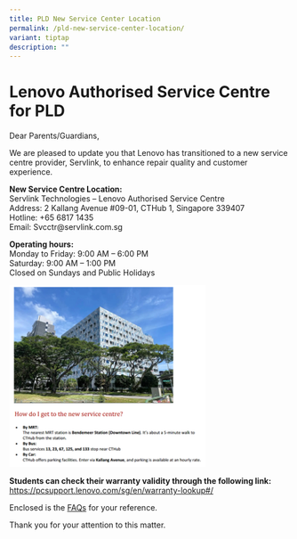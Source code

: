 ```yaml
---
title: PLD New Service Center Location
permalink: /pld-new-service-center-location/
variant: tiptap
description: ""
---
```

<h1><strong>Lenovo Authorised Service Centre for PLD</strong></h1>
<p>Dear Parents/Guardians,</p>
<p>We are pleased to update you that Lenovo has transitioned to a new service
centre provider, Servlink, to enhance repair quality and customer experience.</p>
<p></p>
<p><strong>New Service Centre Location:</strong>
<br>Servlink Technologies – Lenovo Authorised Service Centre
<br>Address: 2 Kallang Avenue #09-01, CTHub 1, Singapore 339407
<br>Hotline: +65 6817 1435
<br>Email: Svcctr@servlink.com.sg</p>
<p><strong>Operating hours:</strong>
<br>Monday to Friday: 9:00 AM – 6:00 PM
<br>Saturday: 9:00 AM – 1:00 PM
<br>Closed on Sundays and Public Holidays</p>
<p></p>
<div class="isomer-image-wrapper">
<img style="width: 70%;" height="auto" width="100%" alt="" src="/images/pldnewloc.png">
</div>
<p><strong>Students can check their warranty validity through the following link:</strong>
<br><a href="https://pcsupport.lenovo.com/sg/en/warranty-lookup#/" rel="noopener noreferrer nofollow" target="_blank">https://pcsupport.lenovo.com/sg/en/warranty-lookup#/</a>
<br>
</p>
<p>Enclosed is the <a href="/files/Change_in_Lenovo_Authorised_Service_Centre___FAQs.pdf" rel="noopener noreferrer nofollow" target="_blank">FAQs</a> for
your reference.</p>
<p>Thank you for your attention to this matter.</p>